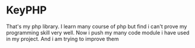 # KeyPHP
That's my php library. I learn many course of php but find i can't prove my programming skill very well. Now i push my many code module i have used in my project. And i am trying to improve them
